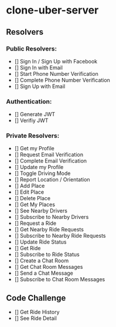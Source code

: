 # clone-uber-server

## Resolvers

### Public Resolvers:

- [] Sign In / Sign Up with Facebook
- [] Sign In with Email
- [] Start Phone Number Verification
- [] Complete Phone Number Verification
- [] Sign Up with Email

### Authentication:

- [] Generate JWT
- [] Verifiy JWT

### Private Resolvers:

- [] Get my Profile
- [] Request Email Verification
- [] Complete Email Verification
- [] Update my Profile
- [] Toggle Driving Mode
- [] Report Location / Orientation
- [] Add Place
- [] Edit Place
- [] Delete Place
- [] Get My Places
- [] See Nearby Drivers
- [] Subscribe to Nearby Drivers
- [] Request a Ride
- [] Get Nearby Ride Requests
- [] Subscribe to Nearby Ride Requests
- [] Update Ride Status
- [] Get Ride
- [] Subscribe to Ride Status
- [] Create a Chat Room
- [] Get Chat Room Messages
- [] Send a Chat Message
- [] Subscribe to Chat Room Messages

## Code Challenge

- [] Get Ride History
- [] See Ride Detail
